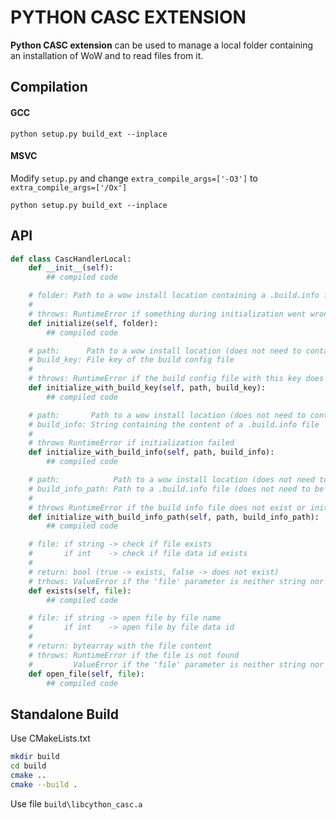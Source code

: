 # PYTHON CASC EXTENSION

**Python CASC extension** can be used to manage a local folder containing an installation of WoW and to read files from it.

## Compilation
#### GCC
`python setup.py build_ext --inplace`
#### MSVC
Modify `setup.py` and change `extra_compile_args=['-O3']` to `extra_compile_args=['/Ox']`

`python setup.py build_ext --inplace`

## API
```python
def class CascHandlerLocal:
    def __init__(self):
        ## compiled code

    # folder: Path to a wow install location containing a .build.info file
    #
    # throws: RuntimeError if something during initialization went wrong
    def initialize(self, folder):
        ## compiled code

    # path:      Path to a wow install location (does not need to contain a .build.info)
    # build_key: File key of the build config file
    #
    # throws: RuntimeError if the build config file with this key does not exist or initialization failed
    def initialize_with_build_key(self, path, build_key):
        ## compiled code

    # path:       Path to a wow install location (does not need to contain a .build.info)
    # build_info: String containing the content of a .build.info file
    #
    # throws RuntimeError if initialization failed
    def initialize_with_build_info(self, path, build_info):
        ## compiled code

    # path:            Path to a wow install location (does not need to contain a .build.info)
    # build_info_path: Path to a .build.info file (does not need to be inside path)
    #
    # throws RuntimeError if the build info file does not exist or initialization failed
    def initialize_with_build_info_path(self, path, build_info_path):
        ## compiled code

    # file: if string -> check if file exists
    #       if int    -> check if file data id exists
    #
    # return: bool (true -> exists, false -> does not exist)
    # trhows: ValueError if the 'file' parameter is neither string nor int
    def exists(self, file):
        ## compiled code    

    # file: if string -> open file by file name
    #       if int    -> open file by file data id
    # 
    # return: bytearray with the file content
    # throws: RuntimeError if the file is not found
    #         ValueError if the 'file' parameter is neither string nor int
    def open_file(self, file):
        ## compiled code
```        

## Standalone Build
Use CMakeLists.txt
```bash
mkdir build
cd build
cmake ..
cmake --build .
```

Use file `build\libcython_casc.a`
